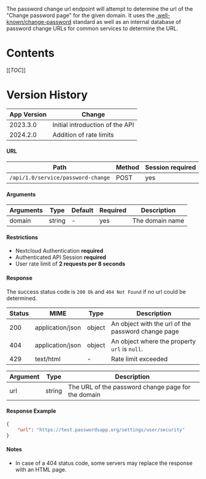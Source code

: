 The password change url endpoint will attempt to determine the url of the "Change password page" for the given domain.
It uses the [.well-known/change-password](https://web.dev/articles/change-password-url) standard as well as an internal database of password change URLs for common services to determine the URL.

# Contents
[[_TOC_]]

# Version History
| App Version | Change                          |
|-------------|---------------------------------|
| 2023.3.0    | Initial introduction of the API |
| 2024.2.0    | Addition of rate limits         |

#### URL
| Path                               | Method | Session required |
|------------------------------------|--------|------------------|
| `/api/1.0/service/password-change` | POST   | yes              |

#### Arguments
| Arguments | Type   | Default | Required | Description     |
|-----------|--------|---------|----------|-----------------|
| domain    | string | -       | yes      | The domain name |

#### Restrictions
- Nextcloud Authentication **required**
- Authenticated API Session **required**
- User rate limit of **2 requests per 8 seconds**

#### Response
The success status code is `200 Ok` and `404 Not Found` if no url could be determined.

| Status | MIME             | Type   | Description                                        |
|--------|------------------|--------|----------------------------------------------------|
| 200    | application/json | object | An object with the url of the password change page |
| 404    | application/json | object | An object where the property `url` is `null`.      |
| 429    | text/html        | -      | Rate limit exceeded                                |

| Argument | Type   | Description                                        |
|----------|--------|----------------------------------------------------|
| url      | string | The URL of the password change page for the domain |

#### Response Example
```json
{
    "url": "https://test.passwordsapp.org/settings/user/security"
}
```

#### Notes
- In case of a 404 status code, some servers may replace the response with an HTML page.